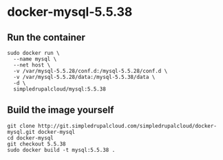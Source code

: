 docker-mysql-5.5.38
===================

Run the container
-----------------

    sudo docker run \
      --name mysql \
      --net host \
      -v /var/mysql-5.5.28/conf.d:/mysql-5.5.28/conf.d \
      -v /var/mysql-5.5.28/data:/mysql-5.5.38/data \
      -d \
      simpledrupalcloud/mysql:5.5.38

Build the image yourself
------------------------

    git clone http://git.simpledrupalcloud.com/simpledrupalcloud/docker-mysql.git docker-mysql
    cd docker-mysql
    git checkout 5.5.38
    sudo docker build -t mysql:5.5.38 .